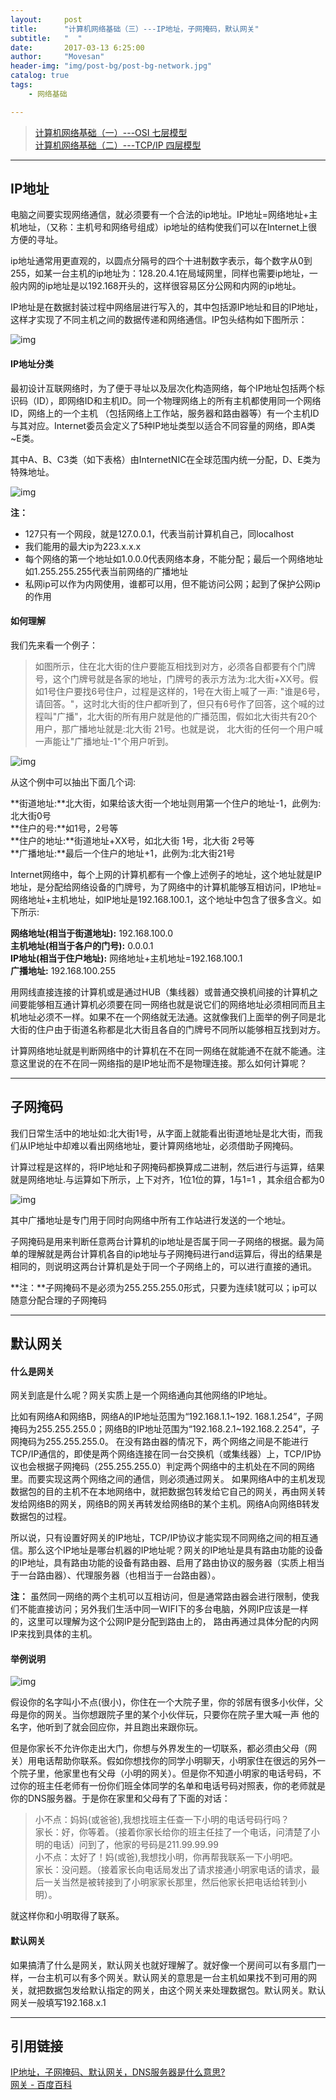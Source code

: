 ```yaml
---
layout:     post
title:      "计算机网络基础（三）---IP地址，子网掩码，默认网关"
subtitle:   "  "
date:       2017-03-13 6:25:00
author:     "Movesan"
header-img: "img/post-bg/post-bg-network.jpg"
catalog: true
tags:
    - 网络基础

---
```


>[计算机网络基础（一）---OSI 七层模型](http://movesan.me/2017/03/09/network-a/)<br>
>[计算机网络基础（二）---TCP/IP 四层模型](http://movesan.me/2017/03/09/network-b/)<br>

---

## IP地址

电脑之间要实现网络通信，就必须要有一个合法的ip地址。IP地址=网络地址+主机地址，（又称：主机号和网络号组成）ip地址的结构使我们可以在Internet上很方便的寻址。

ip地址通常用更直观的，以圆点分隔号的四个十进制数字表示，每个数字从0到255，如某一台主机的ip地址为：128.20.4.1在局域网里，同样也需要ip地址，一般内网的ip地址是以192.168开头的，这样很容易区分公网和内网的ip地址。

IP地址是在数据封装过程中网络层进行写入的，其中包括源IP地址和目的IP地址，这样才实现了不同主机之间的数据传递和网络通信。IP包头结构如下图所示：

![img](/img/post-in/network-c-1.png)

#### IP地址分类

最初设计互联网络时，为了便于寻址以及层次化构造网络，每个IP地址包括两个标识码（ID），即网络ID和主机ID。同一个物理网络上的所有主机都使用同一个网络ID，网络上的一个主机
（包括网络上工作站，服务器和路由器等）有一个主机ID与其对应。Internet委员会定义了5种IP地址类型以适合不同容量的网络，即A类~E类。

其中A、B、C3类（如下表格）由InternetNIC在全球范围内统一分配，D、E类为特殊地址。

![img](/img/post-in/network-c-2.png)

**注：**

* 127只有一个网段，就是127.0.0.1，代表当前计算机自己，同localhost
* 我们能用的最大ip为223.x.x.x
* 每个网络的第一个地址如1.0.0.0代表网络本身，不能分配；最后一个网络地址如1.255.255.255代表当前网络的广播地址
* 私网ip可以作为内网使用，谁都可以用，但不能访问公网；起到了保护公网ip的作用

#### 如何理解

我们先来看一个例子：

>如图所示，住在北大街的住户要能互相找到对方，必须各自都要有个门牌号，这个门牌号就是各家的地址，门牌号的表示方法为:北大街+XX号。假如1号住户要找6号住户，过程是这样的，1号在大街上喊了一声:
>"谁是6号，请回答。"，这时北大街的住户都听到了，但只有6号作了回答，这个喊的过程叫"广播"，北大街的所有用户就是他的广播范围，假如北大街共有20个用户，那广播地址就是:北大街 21号。也就是说，
>北大街的任何一个用户喊一声能让"广播地址-1"个用户听到。

![img](/img/post-in/network-c-3.jpg)

从这个例中可以抽出下面几个词:

**街道地址:**北大街，如果给该大街一个地址则用第一个住户的地址-1，此例为:北大街0号 <br>
**住户的号:**如1号，2号等 <br>
**住户的地址:**街道地址+XX号，如北大街 1号，北大街 2号等 <br>
**广播地址:**最后一个住户的地址+1，此例为:北大街21号 <br>

Internet网络中，每个上网的计算机都有一个像上述例子的地址，这个地址就是IP地址，是分配给网络设备的门牌号，为了网络中的计算机能够互相访问，IP地址=网络地址+主机地址，如IP地址是192.168.100.1，这个地址中包含了很多含义。如下所示:

**网络地址(相当于街道地址):** 192.168.100.0 <br>
**主机地址(相当于各户的门号):** 0.0.0.1 <br>
**IP地址(相当于住户地址):** 网络地址+主机地址=192.168.100.1 <br>
**广播地址:** 192.168.100.255 <br>

用网线直接连接的计算机或是通过HUB（集线器）或普通交换机间接的计算机之间要能够相互通计算机必须要在同一网络也就是说它们的网络地址必须相同而且主机地址必须不一样。如果不在一个网络就无法通。这就像我们上面举的例子同是北大街的住户由于街道名称都是北大街且各自的门牌号不同所以能够相互找到对方。

计算网络地址就是判断网络中的计算机在不在同一网络在就能通不在就不能通。注意这里说的在不在同一网络指的是IP地址而不是物理连接。那么如何计算呢？

---

## 子网掩码

我们日常生活中的地址如:北大街1号，从字面上就能看出街道地址是北大街，而我们从IP地址中却难以看出网络地址，要计算网络地址，必须借助子网掩码。

计算过程是这样的，将IP地址和子网掩码都换算成二进制，然后进行与运算，结果就是网络地址.与运算如下所示，上下对齐，1位1位的算，1与1=1 ，其余组合都为0

![img](/img/post-in/network-c-4.png)

其中广播地址是专门用于同时向网络中所有工作站进行发送的一个地址。

子网掩码是用来判断任意两台计算机的ip地址是否属于同一子网络的根据。最为简单的理解就是两台计算机各自的ip地址与子网掩码进行and运算后，得出的结果是相同的，则说明这两台计算机是处于同一个子网络上的，可以进行直接的通讯。

**注：**子网掩码不是必须为255.255.255.0形式，只要为连续1就可以；ip可以随意分配合理的子网掩码

---

## 默认网关

#### 什么是网关

网关到底是什么呢？网关实质上是一个网络通向其他网络的IP地址。

比如有网络A和网络B，网络A的IP地址范围为“192.168.1.1~192. 168.1.254”，子网掩码为255.255.255.0；网络B的IP地址范围为“192.168.2.1~192.168.2.254”，子网掩码为255.255.255.0。
在没有路由器的情况下，两个网络之间是不能进行TCP/IP通信的，即使是两个网络连接在同一台交换机（或集线器）上，TCP/IP协议也会根据子网掩码（255.255.255.0）判定两个网络中的主机处在不同的网络里。而要实现这两个网络之间的通信，则必须通过网关。
如果网络A中的主机发现数据包的目的主机不在本地网络中，就把数据包转发给它自己的网关，再由网关转发给网络B的网关，网络B的网关再转发给网络B的某个主机。网络A向网络B转发数据包的过程。

所以说，只有设置好网关的IP地址，TCP/IP协议才能实现不同网络之间的相互通信。那么这个IP地址是哪台机器的IP地址呢？网关的IP地址是具有路由功能的设备的IP地址，具有路由功能的设备有路由器、启用了路由协议的服务器（实质上相当于一台路由器）、代理服务器（也相当于一台路由器）。

**注：** 虽然同一网络的两个主机可以互相访问，但是通常路由器会进行限制，使我们不能直接访问；另外我们生活中同一WIFI下的多台电脑，外网IP应该是一样的，这里可以理解为这个公网IP是分配到路由上的，
路由再通过具体分配的内网IP来找到具体的主机。

#### 举例说明

![img](/img/post-in/network-c-5.jpg)

假设你的名字叫小不点(很小)，你住在一个大院子里，你的邻居有很多小伙伴，父母是你的网关。当你想跟院子里的某个小伙伴玩，只要你在院子里大喊一声
他的名字，他听到了就会回应你，并且跑出来跟你玩。

但是你家长不允许你走出大门，你想与外界发生的一切联系，都必须由父母（网关）用电话帮助你联系。假如你想找你的同学小明聊天，小明家住在很远的另外一个院子里，他家里也有父母（小明的网关）。但是你不知道小明家的电话号码，不过你的班主任老师有一份你们班全体同学的名单和电话号码对照表，你的老师就是你的DNS服务器。于是你在家里和父母有了下面的对话：

>小不点：妈妈(或爸爸),我想找班主任查一下小明的电话号码行吗？ <br>
>家长：好，你等着。（接着你家长给你的班主任挂了一个电话，问清楚了小明的电话）问到了，他家的号码是211.99.99.99 <br>
>小不点：太好了！妈(或爸),我想找小明，你再帮我联系一下小明吧。 <br>
>家长：没问题。（接着家长向电话局发出了请求接通小明家电话的请求，最后一关当然是被转接到了小明家家长那里，然后他家长把电话给转到小明）。 <br>

就这样你和小明取得了联系。

#### 默认网关

如果搞清了什么是网关，默认网关也就好理解了。就好像一个房间可以有多扇门一样，一台主机可以有多个网关。默认网关的意思是一台主机如果找不到可用的网关，就把数据包发给默认指定的网关，由这个网关来处理数据包。默认网关。默认网关一般填写192.168.x.1

---

## 引用链接

[IP地址，子网掩码、默认网关，DNS服务器是什么意思?](http://www.cnblogs.com/songQQ/archive/2009/05/27/1490612.html) <br>
[网关 - 百度百科](http://baike.baidu.com/view/807.htm) <br>

